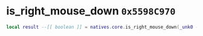 # is_right_mouse_down `0x5598C970`

```lua
local result --[[ boolean ]] = natives.core.is_right_mouse_down(_unk0 --[[ integer ]])
```